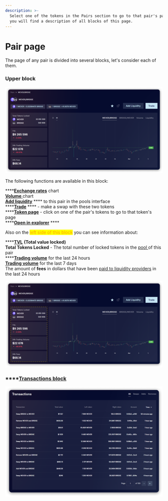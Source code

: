 ```yaml
---
description: >-
  Select one of the tokens in the Pairs section to go to that pair's page. Below
  you will find a description of all blocks of this page.
---
```


# Pair page

The page of any pair is divided into several blocks, let's consider each of them.

### Upper block

![](<../../../../.gitbook/assets/image (100).png>)

The following functions are available in this block:

\*\*\*\*[**Exchange rates**](exchange-rates.md) chart\
[**Volume** ](trading-volume.md)chart\
[**Add liquidity**](../../../pools/how-to/add-liquidity.md) \*\*\*\* to this pair in the pools interface\
\*\*\*\*[**Trade**](trade.md) \*\*\*\* - make a swap with these two tokens\
\*\*\*\*[**Token page**](../../../tokens/interface/token-page/) - сlick on one of the pair's tokens to go to that token's page\
\*\*\*\*[**Open in explorer**](open-in-explorer.md) \*\*\*\*

Also on the <mark style="color:orange;">left side of this block</mark> you can see information about:

\*\*\*\*[**TVL**](tvl.md) **(Total value locked)**\
**Total Tokens Locked** - The total number of locked tokens in the [pool ](../../../pools/)of this pair\
\*\*\*\*[**Trading volume**](trading-volume.md) for the last 24 hours\
[**Trading volume**](trading-volume.md) for the last 7 days\
The amount of **fees** in dollars that have been [paid to liquidity providers](../../../pools/pool-economics.md) in the last 24 hours

![](<../../../../.gitbook/assets/image (177).png>)

### \*\*\*\*[**Transactions block**](transactions.md)

![](<../../../../.gitbook/assets/image (123).png>)
